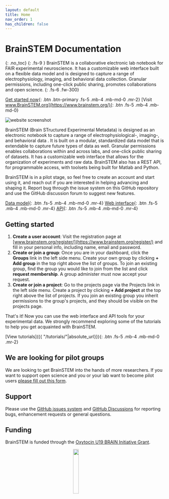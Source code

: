 ```yaml
---
layout: default
title: Home
nav_order: 1
has_children: false
---
```

# BrainSTEM Documentation
{: .no_toc}
{: .fs-9 }
BrainSTEM is a collaborative electronic lab notebook for FAIR experimental neuroscience. It has a customizable web interface built on a flexible data model and is designed to capture a range of electrophysiology, imaging, and behavioral data collection. Granular permissions, including one-click public sharing, promotes collaborations and open science.
{: .fs-6 .fw-300}

[Get started now](#getting-started){: .btn .btn-primary .fs-5 .mb-4 .mb-md-0 .mr-2} [Visit www.BrainSTEM.org](https://www.brainstem.org/){: .btn .fs-5 .mb-4 .mb-md-0}

![website screenshot](https://brainstem-org.github.io/brainstem_support/assets/images/website_screenshot.jpg)

BrainSTEM (Brain STructured Experimental Metadata) is designed as an electronic notebook to capture a range of electrophysiological-, imaging-, and behavioral data . It is built on a modular, standardized data model that is extendable to capture future types of data as well. Granular permissions enables collaborations within and across labs, and one-click public sharing of datasets. It has a customizable web interface that allows for the organization of experiments and raw data. BrainSTEM also has a REST API, for programmable access, with toolsets being built for Matlab and Python. 

BrainSTEM is in a pilot stage, so feel free to create an account and start using it, and reach out if you are interested in helping advancing and shaping it. Report bug through the issue system on this GitHub repository and use the GitHub discussion forum to suggest new features.

[Data model]({{"/datamodel/"|absolute_url}}){: .btn .fs-5 .mb-4 .mb-md-0 .mr-4} [Web interface]({{"/webinterface/"|absolute_url}}){: .btn .fs-5 .mb-4 .mb-md-0 .mr-4} [API]({{"/api/"|absolute_url}}){: .btn .fs-5 .mb-4 .mb-md-0 .mr-4}

## Getting started

1. __Create a user account__: Visit the registration page at [www.brainstem.org/register/](https://www.brainstem.org/register/) and fill in your personal info, including name, email and password.
2. __Create or join a group__: Once you are in your dashboard, click the __Groups__ link in the left side menu. Create your own group by clicking __+ Add group__ in the top right above the list of groups. To join an existing group, find the group you would like to join from the list and click __request membership__. A group administer must now accept your request. 
3. __Create or join a project__: Go to the projects page via the Projects link in the left side menu. Create a project by clicking __+ Add project__ at the top right above the list of projects. If you join an existing group you inherit permissions to the group's projects, and they should be visible on the projects page. 

That's it! Now you can use the web interface and API tools for your experimental data. We strongly recommend exploring some of the tutorials to help you get acquainted with BrainSTEM.

[View tutorials]({{ "/tutorials/"|absolute_url}}){: .btn .fs-5 .mb-4 .mb-md-0 .mr-2}

## We are looking for pilot groups
We are looking to get BrainSTEM into the hands of more researchers. If you want to support open science and you or your lab want to become pilot users [please fill out this form](https://docs.google.com/forms/d/e/1FAIpQLSctFj4ek5Ib-1FQoi9KeGzCkg6o-cuM26oggNu8FYeKRqNpwg/viewform).

## Support
Please use the [GitHub issues system](https://github.com/brainstem-org/brainstem_support/issues) and [GitHub Discussions](https://github.com/brainstem-org/brainstem_support/discussions) for reporting bugs, enhancement requests or general questions.

## Funding
BrainSTEM is funded through the [Oxytocin U19 BRAIN Initiative Grant](https://med.nyu.edu/departments-institutes/neuroscience/research/shared-research-resources/oxytocin-u19-brain-initiative-grant).

<p align="center">
	<img src="https://brainstem-org.github.io/brainstem_support/assets/images/brain_initiative.png" width="19%">&emsp;&emsp;&emsp;&emsp;
</p>
